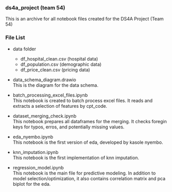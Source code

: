 ### ds4a_project (team 54)
This is an archive for all notebook files created for the DS4A Project (Team 54)

### File List

* data folder
  * df_hospital_clean.csv (hospital data)
  * df_population.csv (demographic data)
  * df_price_clean.csv (pricing data)
* data_schema_diagram.drawio </br>
This is the diagram for the data schema.

* batch_processing_excel_files.ipynb </br> 
This notebook is created to batch process excel files. It reads and extracts a selection of features by cpt_code.

* dataset_merging_check.ipynb </br>
This notebook prepares all dataframes for the merging. It checks foregin keys for typos, erros, and potentially missing values.

* eda_nyembo.ipynb </br>
This notebook is the first version of eda, developed by kasole nyembo.

* knn_imputation.ipynb </br>
This notebook is the first implementation of knn imputation.

* regression_model.ipynb </br>
This notebook is the main file for predictive modeling. In addition to model selection/optimization, it also contains correlation matrix and pca biplot for the eda.
